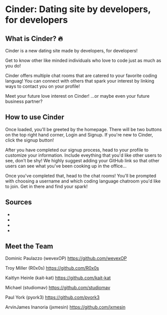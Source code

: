 # Cinder: Dating site by developers, for developers
## What is Cinder? :fire:
Cinder is a new dating site made by developers, for developers! 

Get to know other like minded individuals who love to code just as much as you do!

Cinder offers multiple chat rooms that are catered to your favorite coding languag! You can connect with others that spark your interest by linking ways to contact you on your profile!

Meet your future love interest on Cinder! 
...or maybe even your future business partner? 

## How to use Cinder
Once loaded, you'll be greeted by the homepage. There will be two buttons on the top right hand corner, Login and Signup. If you're new to Cinder, click the signup button!

After you have completed our signup process, head to your profile to customize your information. Include eveything that you'd like other users to see, don't be shy! We highly suggest adding your GitHub link so that other users can see what you've been cooking up in the office...

Once you've completed that, head to the chat rooms! You'll be prompted with choosing a username and which coding language chatroom you'd like to join. Get in there and find your spark!

## Sources
-
-
-
-

## Meet the Team

Dominic Paulazzo (wevexOP) 
https://github.com/wevexOP

Troy Miller (R0x0s) 
https://github.com/R0x0s

Kaitlyn Heinle (kait-kat) 
https://github.com/kait-kat

Michael (studiomav) 
https://github.com/studiomav

Paul York (pyork3) 
https://github.com/pyork3

ArvinJames Inanoria (jxmesin)
https://github.com/jxmesin


